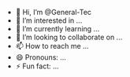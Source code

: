 - 👋 Hi, I’m @General-Tec
- 👀 I’m interested in ...
- 🌱 I’m currently learning ...
- 💞️ I’m looking to collaborate on ...
- 📫 How to reach me ...
- 😄 Pronouns: ...
- ⚡ Fun fact: ...

<!---
General-Tec/General-Tec is a ✨ special ✨ repository because its `README.md` (this file) appears on your GitHub profile.
You can click the Preview link to take a look at your changes.
--->
